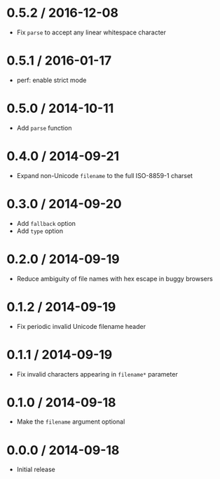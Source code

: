 # 0.5.2 / 2016-12-08

- Fix `parse` to accept any linear whitespace character

# 0.5.1 / 2016-01-17

- perf: enable strict mode

# 0.5.0 / 2014-10-11

- Add `parse` function

# 0.4.0 / 2014-09-21

- Expand non-Unicode `filename` to the full ISO-8859-1 charset

# 0.3.0 / 2014-09-20

- Add `fallback` option
- Add `type` option

# 0.2.0 / 2014-09-19

- Reduce ambiguity of file names with hex escape in buggy browsers

# 0.1.2 / 2014-09-19

- Fix periodic invalid Unicode filename header

# 0.1.1 / 2014-09-19

- Fix invalid characters appearing in `filename*` parameter

# 0.1.0 / 2014-09-18

- Make the `filename` argument optional

# 0.0.0 / 2014-09-18

- Initial release
